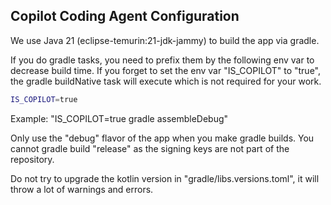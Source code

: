 ## Copilot Coding Agent Configuration

We use Java 21 (eclipse-temurin:21-jdk-jammy) to build the app via gradle.

If you do gradle tasks, you need to prefix them by the following env var to decrease build time. If you forget to set the env var "IS_COPILOT" to "true", the gradle buildNative task will execute which is not required for your work.
```bash
IS_COPILOT=true
```
Example: "IS_COPILOT=true gradle assembleDebug"

Only use the "debug" flavor of the app when you make gradle builds.
You cannot gradle build "release" as the signing keys are not part of the repository.

Do not try to upgrade the kotlin version in "gradle/libs.versions.toml", it will throw a lot of warnings and errors.
